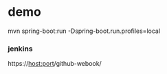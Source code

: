 # demo

mvn spring-boot:run -Dspring-boot.run.profiles=local

### jenkins
https://<host:port>/github-webook/
